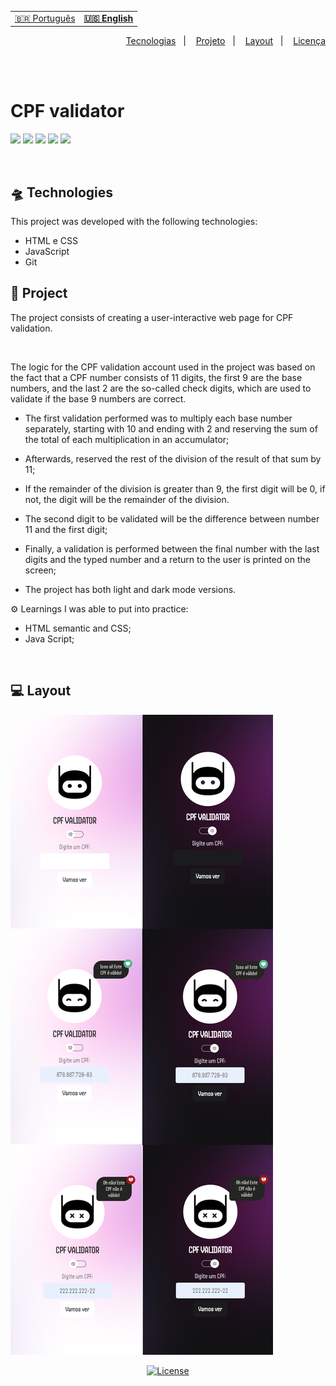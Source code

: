 <table align="left">
    <tr>
        <td>
            <a href="README.md"> 🇧🇷 Português </a>
        </td>
        <td>
            <b>
                <a href="readme-us.md"> 🇺🇸 English </a>
            </b>
        </td>
    </tr>

</table>


<p align="right">
  <a href="#-tecnologias">Tecnologias</a>&nbsp;&nbsp;&nbsp;|&nbsp;&nbsp;&nbsp;
  <a href="#-projeto">Projeto</a>&nbsp;&nbsp;&nbsp;|&nbsp;&nbsp;&nbsp;
  <a href="#-layout">Layout</a>&nbsp;&nbsp;&nbsp;|&nbsp;&nbsp;&nbsp;
  <a href="#-license">Licença</a>
</p>

<br> <br>

# CPF validator
![](https://img.shields.io/badge/HTML5-E34F26?style=for-the-badge&logo=html5&logoColor=white)
![](https://img.shields.io/badge/javascript-yellow?style=for-the-badge&logo=javascript&logoColor=white)
![](https://img.shields.io/badge/CSS3-1572B6?style=for-the-badge&logo=css3&logoColor=white)
![](https://img.shields.io/badge/Visual_Studio_Code-0078D4?style=for-the-badge&logo=visual%20studio%20code&logoColor=white)
![](https://img.shields.io/badge/Markdown-000000?style=for-the-badge&logo=markdown&logoColor=white)

<br>

## 🛸 Technologies

This project was developed with the following technologies:

- HTML e CSS
- JavaScript
- Git

## 🚀 Project

The project consists of creating a user-interactive web page for CPF validation.

<br>

The logic for the CPF validation account used in the project was based on the fact that a CPF number consists of 11 digits, the first 9 are the base numbers, and the last 2 are the so-called check digits, which are used to validate if the base 9 numbers are correct.

- The first validation performed was to multiply each base number separately, starting with 10 and ending with 2 and reserving the sum of the total of each multiplication in an accumulator;

- Afterwards, reserved the rest of the division of the result of that sum by 11;

- If the remainder of the division is greater than 9, the first digit will be 0, if not, the digit will be the remainder of the division.

- The second digit to be validated will be the difference between number 11 and the first digit;

- Finally, a validation is performed between the final number with the last digits and the typed number and a return to the user is printed on the screen;

- The project has both light and dark mode versions.

⚙ Learnings I was able to put into practice:

- HTML semantic and CSS;
- Java Script;

<br>
 
## 💻 Layout

<img src="./assets/img/project/preview-validator.png" alt="preview do projeto">

<br>

<p align="center">
  <a href="/LICENSE">
    <img alt="License" src="https://img.shields.io/static/v1?label=license&message=MIT&color=49AA26&labelColor=000000">
  </a>
</p>


